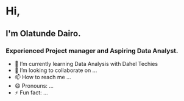 #   Hi,
  ## I'm Olatunde Dairo.
### Experienced Project manager and Aspiring Data Analyst. 
- 🌱 I’m currently learning Data Analysis with Dahel Techies
- 💞️ I’m looking to collaborate on ...
- 📫 How to reach me ...
- 😄 Pronouns: ...
- ⚡ Fun fact: ...

<!---
Teediamond/Teediamond is a ✨ special ✨ repository because its `README.md` (this file) appears on your GitHub profile.
You can click the Preview link to take a look at your changes.
--->
